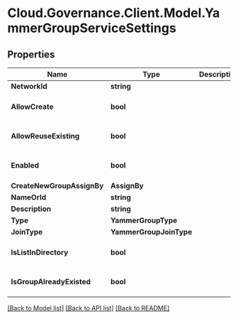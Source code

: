 # Cloud.Governance.Client.Model.YammerGroupServiceSettings
## Properties

Name | Type | Description | Notes
------------ | ------------- | ------------- | -------------
**NetworkId** | **string** |  | [optional] 
**AllowCreate** | **bool** |  | [optional] [default to false]
**AllowReuseExisting** | **bool** |  | [optional] [default to false]
**Enabled** | **bool** |  | [optional] [default to false]
**CreateNewGroupAssignBy** | **AssignBy** |  | [optional] 
**NameOrId** | **string** |  | [optional] 
**Description** | **string** |  | [optional] 
**Type** | **YammerGroupType** |  | [optional] 
**JoinType** | **YammerGroupJoinType** |  | [optional] 
**IsListInDirectory** | **bool** |  | [optional] [default to false]
**IsGroupAlreadyExisted** | **bool** |  | [optional] [default to false]

[[Back to Model list]](../README.md#documentation-for-models) [[Back to API list]](../README.md#documentation-for-api-endpoints) [[Back to README]](../README.md)

